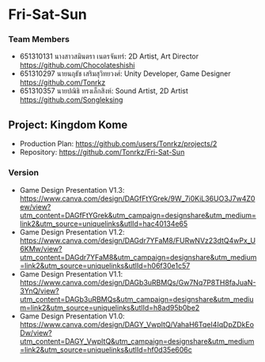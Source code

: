 # Fri-Sat-Sun
### Team Members
- 651310131 นางสาวสมินตรา เนตรจันทร์: 2D Artist, Art Director https://github.com/Chocolateshishi
- 651310297 นายนฤธัช เสริมสุวิทยวงศ์: Unity Developer, Game Designer https://github.com/Tonrkz
- 651310357 นายปณิธิ ทรงเล็กสิงห์: Sound Artist, 2D Artist https://github.com/Songleksing

## Project: Kingdom Kome
- Production Plan: https://github.com/users/Tonrkz/projects/2
- Repository: https://github.com/Tonrkz/Fri-Sat-Sun

### Version
- Game Design Presentation V1.3: https://www.canva.com/design/DAGfFtYGrek/9W_7i0KiL36UO3J7w4Z0ew/view?utm_content=DAGfFtYGrek&utm_campaign=designshare&utm_medium=link2&utm_source=uniquelinks&utlId=hac40134e65
- Game Design Presentation V1.2: https://www.canva.com/design/DAGdr7YFaM8/FURwNVz23dtQ4wPx_U6KMw/view?utm_content=DAGdr7YFaM8&utm_campaign=designshare&utm_medium=link2&utm_source=uniquelinks&utlId=h06f30e1c57
- Game Design Presentation V1.1: https://www.canva.com/design/DAGb3uRBMQs/Gw7Nq7P8TH8faJuaN-3YnQ/view?utm_content=DAGb3uRBMQs&utm_campaign=designshare&utm_medium=link2&utm_source=uniquelinks&utlId=h8ad95b0be2
- Game Design Presentation V1.0: https://www.canva.com/design/DAGY_VwpItQ/VahaH6TqeI4IqDpZDkEoDw/view?utm_content=DAGY_VwpItQ&utm_campaign=designshare&utm_medium=link2&utm_source=uniquelinks&utlId=hf0d35e606c
